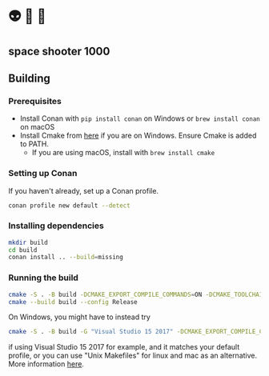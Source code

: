# 👽 🔫 🗿
## space shooter 1000


## Building

### Prerequisites
- Install Conan with ```pip install conan``` on Windows or ```brew install conan``` on macOS
- Install Cmake from [here](https://cmake.org/download/) if you are on Windows. Ensure Cmake is added to PATH. 
    - If you are using macOS, install with ```brew install cmake```

### Setting up Conan

If you haven't already, set up a Conan profile.

```sh
conan profile new default --detect
```

### Installing dependencies

```sh
mkdir build
cd build
conan install .. --build=missing 
```

### Running the build

```sh
cmake -S . -B build -DCMAKE_EXPORT_COMPILE_COMMANDS=ON -DCMAKE_TOOLCHAIN_FILE=conan_toolchain.cmake
cmake --build build --config Release
```

On Windows, you might have to instead try

```sh
cmake -S . -B build -G "Visual Studio 15 2017" -DCMAKE_EXPORT_COMPILE_COMMANDS=ON -DCMAKE_TOOLCHAIN_FILE=conan_toolchain.cmake
```

if using Visual Studio 15 2017 for example, and it matches your default profile, or you can use "Unix Makefiles" for linux and mac as an alternative. More information [here](https://docs.conan.io/en/1.7/getting_started.html).
